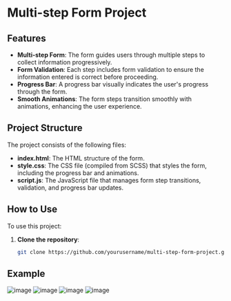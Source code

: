 # Multi-step Form Project

## Features

- **Multi-step Form**: The form guides users through multiple steps to collect information progressively.
- **Form Validation**: Each step includes form validation to ensure the information entered is correct before proceeding.
- **Progress Bar**: A progress bar visually indicates the user's progress through the form.
- **Smooth Animations**: The form steps transition smoothly with animations, enhancing the user experience.

## Project Structure

The project consists of the following files:

- **index.html**: The HTML structure of the form.
- **style.css**: The CSS file (compiled from SCSS) that styles the form, including the progress bar and animations.
- **script.js**: The JavaScript file that manages form step transitions, validation, and progress bar updates.

## How to Use

To use this project:

1. **Clone the repository**:
   ```bash
   git clone https://github.com/yourusername/multi-step-form-project.git

## Example
![image](https://github.com/user-attachments/assets/7499b43b-7dce-4bca-83ca-6abb8d92dac5)
![image](https://github.com/user-attachments/assets/b86095ba-ebd7-4b38-b417-99cce5a0cf2e)
![image](https://github.com/user-attachments/assets/b1263e8d-48e7-4167-a082-a55ee24b8185)
![image](https://github.com/user-attachments/assets/067f1f0b-17e0-4c93-bdd2-f6b464e068f0)

